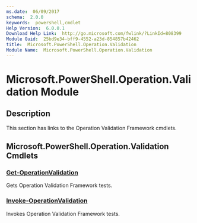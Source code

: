 ```yaml
---
ms.date:  06/09/2017
schema:  2.0.0
keywords:  powershell,cmdlet
Help Version:  6.0.0.1
Download Help Link:  http://go.microsoft.com/fwlink/?LinkId=808399
Module Guid:  25bd9e34-bff9-4552-a23d-854857b42462
title:  Microsoft.PowerShell.Operation.Validation
Module Name:  Microsoft.PowerShell.Operation.Validation
---
```


# Microsoft.PowerShell.Operation.Validation Module
## Description
This section has links to the Operation Validation Framework cmdlets.

## Microsoft.PowerShell.Operation.Validation Cmdlets
### [Get-OperationValidation](Get-OperationValidation.md)
Gets Operation Validation Framework tests.

### [Invoke-OperationValidation](Invoke-OperationValidation.md)
Invokes Operation Validation Framework tests.